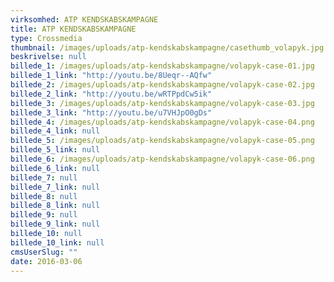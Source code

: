 ```yaml
---
virksomhed: ATP KENDSKABSKAMPAGNE
title: ATP KENDSKABSKAMPAGNE
type: Crossmedia
thumbnail: /images/uploads/atp-kendskabskampagne/casethumb_volapyk.jpg
beskrivelse: null
billede_1: /images/uploads/atp-kendskabskampagne/volapyk-case-01.jpg
billede_1_link: "http://youtu.be/8Ueqr--AQfw"
billede_2: /images/uploads/atp-kendskabskampagne/volapyk-case-02.jpg
billede_2_link: "http://youtu.be/wRTPpdCw5ik"
billede_3: /images/uploads/atp-kendskabskampagne/volapyk-case-03.jpg
billede_3_link: "http://youtu.be/u7VHJpO0gDs"
billede_4: /images/uploads/atp-kendskabskampagne/volapyk-case-04.png
billede_4_link: null
billede_5: /images/uploads/atp-kendskabskampagne/volapyk-case-05.png
billede_5_link: null
billede_6: /images/uploads/atp-kendskabskampagne/volapyk-case-06.png
billede_6_link: null
billede_7: null
billede_7_link: null
billede_8: null
billede_8_link: null
billede_9: null
billede_9_link: null
billede_10: null
billede_10_link: null
cmsUserSlug: ""
date: 2016-03-06 
---
```



